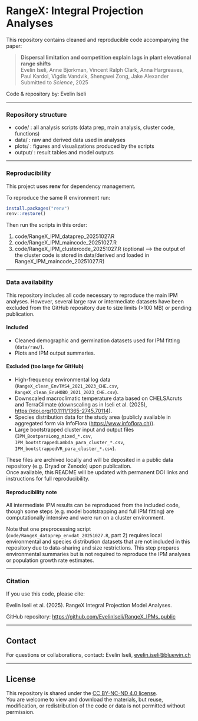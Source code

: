 # RangeX: Integral Projection Analyses


This repository contains cleaned and reproducible code accompanying the paper:

> **Dispersal limitation and competition explain lags in plant elevational range shifts**  
> Evelin Iseli, Anne Bjorkman, Vincent Ralph Clark, Anna Hargreaves, Paul Kardol, Vigdis Vandvik, Shengwei Zong, Jake Alexander  
> Submitted to _Science_, 2025

Code & repository by: Evelin Iseli

---

### Repository structure

- code/ : all analysis scripts (data prep, main analysis, cluster code, functions)
- data/ : raw and derived data used in analyses
- plots/ : figures and visualizations produced by the scripts
- output/ : result tables and model outputs

---

### Reproducibility

This project uses **renv** for dependency management.  

To reproduce the same R environment run:

```r
install.packages("renv")
renv::restore()
```

Then run the scripts in this order:
1. code/RangeX_IPM_dataprep_20251027.R
2. code/RangeX_IPM_maincode_20251027.R
3. code/RangeX_IPM_clustercode_20251027.R (optional --> the output of the cluster code is stored in data/derived and loaded in RangeX_IPM_maincode_20251027.R)

---

### Data availability

This repository includes all code necessary to reproduce the main IPM analyses. However, several large raw or intermediate datasets have been excluded from the GitHub repository due to size limits (>100 MB) or pending publication.

#### Included
- Cleaned demographic and germination datasets used for IPM fitting (`data/raw/`).
- Plots and IPM output summaries.

#### Excluded (too large for GitHub)
- High-frequency environmental log data (`RangeX_clean_EnvTMS4_2021_2023_CHE.csv`, `RangeX_clean_EnvHOBO_2021_2023_CHE.csv`).
- Downscaled macroclimatic temperature data based on CHELSAcruts and TerraClimate (downscaling as in Iseli et al. (2025), https://doi.org/10.1111/1365-2745.70114).
- Species distribution data for the study area (publicly available in aggregated form via InfoFlora (https://www.infoflora.ch)).
- Large bootstrapped cluster input and output files (`IPM_BootparaLong_mixed_*.csv`, `IPM_bootstrappedLambda_para_cluster_*.csv`, `IPM_bootstrappedVR_para_cluster_*.csv`).

These files are archived locally and will be deposited in a public data repository (e.g. Dryad or Zenodo) upon publication.  
Once available, this README will be updated with permanent DOI links and instructions for full reproducibility.

#### Reproducibility note
All intermediate IPM results can be reproduced from the included code, though some steps (e.g. model bootstrapping and full IPM fitting) are computationally intensive and were run on a cluster environment.

Note that one preprocessing script (`code/RangeX_dataprep_envdat_20251027.R`, part 2) requires local environmental and species distribution datasets that are not included in this repository due to data-sharing and size restrictions. This step prepares environmental summaries but is not required to reproduce the IPM analyses or population growth rate estimates. 

---

### Citation

If you use this code, please cite:

Evelin Iseli et al. (2025). RangeX Integral Projection Model Analyses.

GitHub repository: https://github.com/EvelinIseli/RangeX_IPMs_public

---

## Contact

For questions or collaborations, contact:
Evelin Iseli, evelin.iseli@bluewin.ch

---

## License

This repository is shared under the [CC BY-NC-ND 4.0 license](LICENSE).  
You are welcome to view and download the materials, but reuse, modification, or redistribution of the code or data is not permitted without permission.


